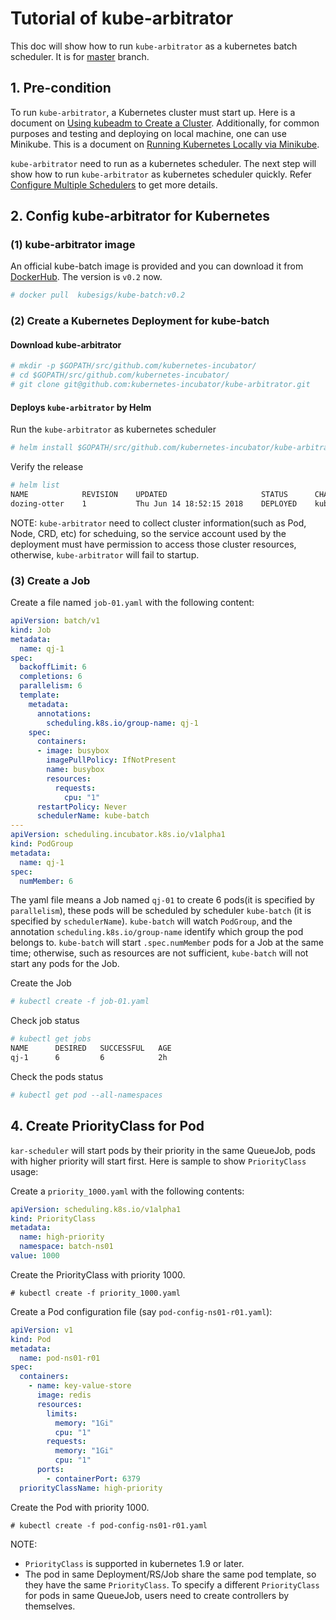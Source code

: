 # Tutorial of kube-arbitrator

This doc will show how to run `kube-arbitrator` as a kubernetes batch scheduler. It is for [master](https://github.com/kubernetes-incubator/kube-arbitrator/tree/master) branch.

## 1. Pre-condition
To run `kube-arbitrator`, a Kubernetes cluster must start up. Here is a document on [Using kubeadm to Create a Cluster](https://kubernetes.io/docs/setup/independent/create-cluster-kubeadm/). Additionally, for common purposes and testing and deploying on local machine, one can use Minikube. This is a document on [Running Kubernetes Locally via Minikube](https://kubernetes.io/docs/getting-started-guides/minikube/).

`kube-arbitrator` need to run as a kubernetes scheduler. The next step will show how to run `kube-arbitrator` as kubernetes scheduler quickly. Refer [Configure Multiple Schedulers](https://kubernetes.io/docs/tasks/administer-cluster/configure-multiple-schedulers/) to get more details.

## 2. Config kube-arbitrator for Kubernetes

### (1) kube-arbitrator image

An official kube-batch image is provided and you can download it from [DockerHub](https://hub.docker.com/r/kubesigs/kube-batch/). The version is `v0.2` now.

```bash
# docker pull  kubesigs/kube-batch:v0.2
```

### (2) Create a Kubernetes Deployment for kube-batch

#### Download kube-arbitrator

```bash
# mkdir -p $GOPATH/src/github.com/kubernetes-incubator/
# cd $GOPATH/src/github.com/kubernetes-incubator/
# git clone git@github.com:kubernetes-incubator/kube-arbitrator.git
```

#### Deploys `kube-arbitrator` by Helm

Run the `kube-arbitrator` as kubernetes scheduler

```bash
# helm install $GOPATH/src/github.com/kubernetes-incubator/kube-arbitrator/deployment/kube-arbitrator --namespace kube-system
```

Verify the release

```bash
# helm list
NAME        	REVISION	UPDATED                 	STATUS  	CHART                	NAMESPACE
dozing-otter	1       	Thu Jun 14 18:52:15 2018	DEPLOYED	kube-arbitrator-0.2.0	kube-system
```

NOTE: `kube-arbitrator` need to collect cluster information(such as Pod, Node, CRD, etc) for scheduing, so the service account used by the deployment must have permission to access those cluster resources, otherwise, `kube-arbitrator` will fail to startup.

### (3) Create a Job

Create a file named `job-01.yaml` with the following content:

```yaml
apiVersion: batch/v1
kind: Job
metadata:
  name: qj-1
spec:
  backoffLimit: 6
  completions: 6
  parallelism: 6
  template:
    metadata:
      annotations:
        scheduling.k8s.io/group-name: qj-1
    spec:
      containers:
      - image: busybox
        imagePullPolicy: IfNotPresent
        name: busybox
        resources:
          requests:
            cpu: "1"
      restartPolicy: Never
      schedulerName: kube-batch
---
apiVersion: scheduling.incubator.k8s.io/v1alpha1
kind: PodGroup
metadata:
  name: qj-1
spec:
  numMember: 6
```

The yaml file means a Job named `qj-01` to create 6 pods(it is specified by `parallelism`), these pods will be scheduled by scheduler `kube-batch` (it is specified by `schedulerName`). `kube-batch` will watch `PodGroup`, and the annotation `scheduling.k8s.io/group-name` identify which group the pod belongs to. `kube-batch` will start `.spec.numMember` pods for a Job at the same time; otherwise, such as resources are not sufficient, `kube-batch` will not start any pods for the Job.

Create the Job

```bash
# kubectl create -f job-01.yaml
```

Check job status

```bash
# kubectl get jobs
NAME      DESIRED   SUCCESSFUL   AGE
qj-1      6         6            2h 
```

Check the pods status

```bash
# kubectl get pod --all-namespaces
```


## 4. Create PriorityClass for Pod

`kar-scheduler` will start pods by their priority in the same QueueJob, pods with higher priority will start first. Here is sample to show `PriorityClass` usage:

Create a `priority_1000.yaml` with the following contents:

```yaml
apiVersion: scheduling.k8s.io/v1alpha1
kind: PriorityClass
metadata:
  name: high-priority
  namespace: batch-ns01
value: 1000
```

Create the PriorityClass with priority 1000.

```
# kubectl create -f priority_1000.yaml
```

Create a Pod configuration file (say `pod-config-ns01-r01.yaml`):

```yaml
apiVersion: v1
kind: Pod
metadata:
  name: pod-ns01-r01
spec:
  containers:
    - name: key-value-store
      image: redis
      resources:
        limits:
          memory: "1Gi"
          cpu: "1"
        requests:
          memory: "1Gi"
          cpu: "1"
      ports:
        - containerPort: 6379
  priorityClassName: high-priority
```

Create the Pod with priority 1000.

```
# kubectl create -f pod-config-ns01-r01.yaml
```


NOTE:

* `PriorityClass` is supported in kubernetes 1.9 or later.
* The pod in same Deployment/RS/Job share the same pod template, so they have the same `PriorityClass`.
  To specify a different `PriorityClass` for pods in same QueueJob, users need to create controllers by themselves.
